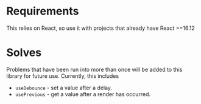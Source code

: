 # Requirements

This relies on React, so use it with projects that already have React >=16.12

# Solves

Problems that have been run into more than once will be added to this library for future use.
Currently, this includes

- `useDebounce` - set a value after a delay.
- `usePrevious` - get a value after a render has occurred.
